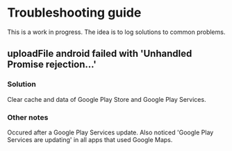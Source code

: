 # Troubleshooting guide

This is a work in progress. The idea is to log solutions to common problems.

## uploadFile android failed with 'Unhandled Promise rejection...'

### Solution

Clear cache and data of Google Play Store and Google Play Services.

### Other notes

Occured after a Google Play Services update. Also noticed 'Google Play Services are updating' in all apps that used Google Maps.

